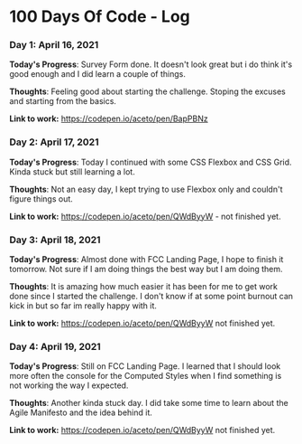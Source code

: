 # 100 Days Of Code - Log

### Day 1: April 16, 2021

**Today's Progress**: Survey Form done. It doesn't look great but i do think it's good enough and I did learn a couple of things.

**Thoughts**: Feeling good about starting the challenge. Stoping the excuses and starting from the basics.

**Link to work:** https://codepen.io/aceto/pen/BapPBNz

### Day 2: April 17, 2021

**Today's Progress**: Today I continued with some CSS Flexbox and CSS Grid. Kinda stuck but still learning a lot.

**Thoughts**: Not an easy day, I kept trying to use Flexbox only and couldn't figure things out.

**Link to work:** https://codepen.io/aceto/pen/QWdByyW - not finished yet.

### Day 3: April 18, 2021

**Today's Progress**: Almost done with FCC Landing Page, I hope to finish it tomorrow. Not sure if I am doing things the best way but I am doing them.

**Thoughts**: It is amazing how much easier it has been for me to get work done since I started the challenge. I don't know if at some point burnout can kick in but so far im really happy with it.

**Link to work:** https://codepen.io/aceto/pen/QWdByyW not finished yet.

### Day 4: April 19, 2021

**Today's Progress**: Still on FCC Landing Page. I learned that I should look more often the console for the Computed Styles when I find something is not working the way I expected.

**Thoughts**: Another kinda stuck day. I did take some time to learn about the Agile Manifesto and the idea behind it.

**Link to work:** https://codepen.io/aceto/pen/QWdByyW not finished yet.
